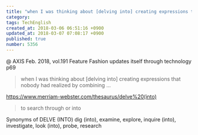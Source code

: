 ```yaml
---
title: "when I was thinking about [delving into] creating expressions that nobody had realized ..."
category: 
tags: TechEnglish
created_at: 2018-03-06 06:51:16 +0900
updated_at: 2018-03-07 07:08:17 +0900
published: true
number: 5356
---
```


@ AXIS Feb. 2018, vol.191
Feature Fashion updates itself through technology
p69

> when I was thinking about [delving into] creating expressions that nobody had realized by combining  ...

https://www.merriam-webster.com/thesaurus/delve%20(into)
> to search through or into
>
Synonyms of DELVE (INTO)
dig (into), examine, explore, inquire (into), investigate, look (into), probe, research



